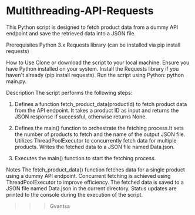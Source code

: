 # Multithreading-API-Requests

This Python script is designed to fetch product data from a dummy API endpoint and save the retrieved data into a JSON file.

Prerequisites
Python 3.x
Requests library (can be installed via pip install requests)

How to Use
Clone or download the script to your local machine.
Ensure you have Python installed on your system.
Install the Requests library if you haven't already (pip install requests).
Run the script using Python: python main.py.

Description
The script performs the following steps:

1. Defines a function fetch_product_data(productId) to fetch product data from the API endpoint. It takes a product ID as input and returns the JSON response if successful, otherwise returns None.

2. Defines the main() function to orchestrate the fetching process.It sets the number of products to fetch and the name of the output JSON file.
Utilizes ThreadPoolExecutor to concurrently fetch data for multiple products. Writes the fetched data to a JSON file named Data.json.
3. Executes the main() function to start the fetching process.

Notes
The fetch_product_data() function fetches data for a single product using a dummy API endpoint.
Concurrent fetching is achieved using ThreadPoolExecutor to improve efficiency.
The fetched data is saved to a JSON file named Data.json in the current directory.
Status updates are printed to the console during the execution of the script.
 >>>Gvantsa
